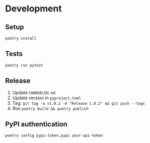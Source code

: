 # Development

## Setup

```bash
poetry install
```

## Tests

```bash
poetry run pytest
```

## Release

1. Update `CHANGELOG.md`
2. Update version in `pyproject.toml`
3. Tag: `git tag -a v1.0.2 -m "Release 1.0.2" && git push --tags`
3. Run `poetry build && poetry publish`

## PyPI authentication

```
poetry config pypi-token.pypi your-api-token
```